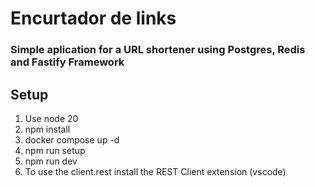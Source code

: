 # Encurtador de links

### Simple aplication for a URL shortener using Postgres, Redis and Fastify Framework

## Setup
1. Use node 20
2. npm install
3. docker compose up -d
4. npm run setup
5. npm run dev
6. To use the client.rest install the REST Client extension (vscode)